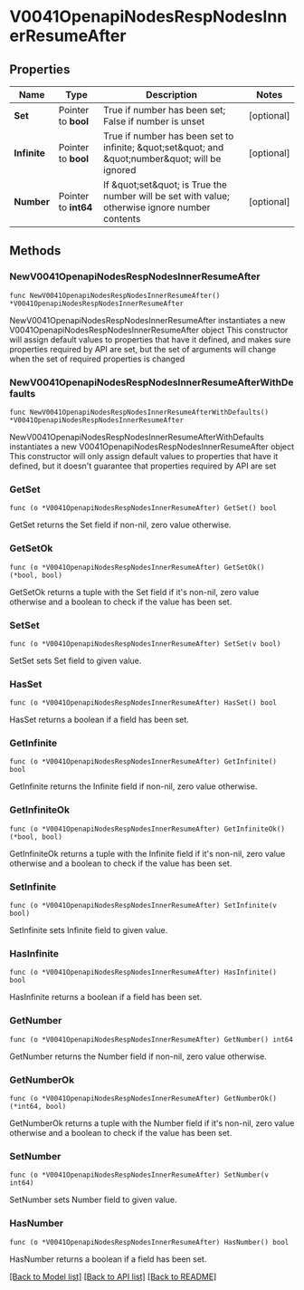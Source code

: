 # V0041OpenapiNodesRespNodesInnerResumeAfter

## Properties

Name | Type | Description | Notes
------------ | ------------- | ------------- | -------------
**Set** | Pointer to **bool** | True if number has been set; False if number is unset | [optional] 
**Infinite** | Pointer to **bool** | True if number has been set to infinite; \&quot;set\&quot; and \&quot;number\&quot; will be ignored | [optional] 
**Number** | Pointer to **int64** | If \&quot;set\&quot; is True the number will be set with value; otherwise ignore number contents | [optional] 

## Methods

### NewV0041OpenapiNodesRespNodesInnerResumeAfter

`func NewV0041OpenapiNodesRespNodesInnerResumeAfter() *V0041OpenapiNodesRespNodesInnerResumeAfter`

NewV0041OpenapiNodesRespNodesInnerResumeAfter instantiates a new V0041OpenapiNodesRespNodesInnerResumeAfter object
This constructor will assign default values to properties that have it defined,
and makes sure properties required by API are set, but the set of arguments
will change when the set of required properties is changed

### NewV0041OpenapiNodesRespNodesInnerResumeAfterWithDefaults

`func NewV0041OpenapiNodesRespNodesInnerResumeAfterWithDefaults() *V0041OpenapiNodesRespNodesInnerResumeAfter`

NewV0041OpenapiNodesRespNodesInnerResumeAfterWithDefaults instantiates a new V0041OpenapiNodesRespNodesInnerResumeAfter object
This constructor will only assign default values to properties that have it defined,
but it doesn't guarantee that properties required by API are set

### GetSet

`func (o *V0041OpenapiNodesRespNodesInnerResumeAfter) GetSet() bool`

GetSet returns the Set field if non-nil, zero value otherwise.

### GetSetOk

`func (o *V0041OpenapiNodesRespNodesInnerResumeAfter) GetSetOk() (*bool, bool)`

GetSetOk returns a tuple with the Set field if it's non-nil, zero value otherwise
and a boolean to check if the value has been set.

### SetSet

`func (o *V0041OpenapiNodesRespNodesInnerResumeAfter) SetSet(v bool)`

SetSet sets Set field to given value.

### HasSet

`func (o *V0041OpenapiNodesRespNodesInnerResumeAfter) HasSet() bool`

HasSet returns a boolean if a field has been set.

### GetInfinite

`func (o *V0041OpenapiNodesRespNodesInnerResumeAfter) GetInfinite() bool`

GetInfinite returns the Infinite field if non-nil, zero value otherwise.

### GetInfiniteOk

`func (o *V0041OpenapiNodesRespNodesInnerResumeAfter) GetInfiniteOk() (*bool, bool)`

GetInfiniteOk returns a tuple with the Infinite field if it's non-nil, zero value otherwise
and a boolean to check if the value has been set.

### SetInfinite

`func (o *V0041OpenapiNodesRespNodesInnerResumeAfter) SetInfinite(v bool)`

SetInfinite sets Infinite field to given value.

### HasInfinite

`func (o *V0041OpenapiNodesRespNodesInnerResumeAfter) HasInfinite() bool`

HasInfinite returns a boolean if a field has been set.

### GetNumber

`func (o *V0041OpenapiNodesRespNodesInnerResumeAfter) GetNumber() int64`

GetNumber returns the Number field if non-nil, zero value otherwise.

### GetNumberOk

`func (o *V0041OpenapiNodesRespNodesInnerResumeAfter) GetNumberOk() (*int64, bool)`

GetNumberOk returns a tuple with the Number field if it's non-nil, zero value otherwise
and a boolean to check if the value has been set.

### SetNumber

`func (o *V0041OpenapiNodesRespNodesInnerResumeAfter) SetNumber(v int64)`

SetNumber sets Number field to given value.

### HasNumber

`func (o *V0041OpenapiNodesRespNodesInnerResumeAfter) HasNumber() bool`

HasNumber returns a boolean if a field has been set.


[[Back to Model list]](../README.md#documentation-for-models) [[Back to API list]](../README.md#documentation-for-api-endpoints) [[Back to README]](../README.md)


